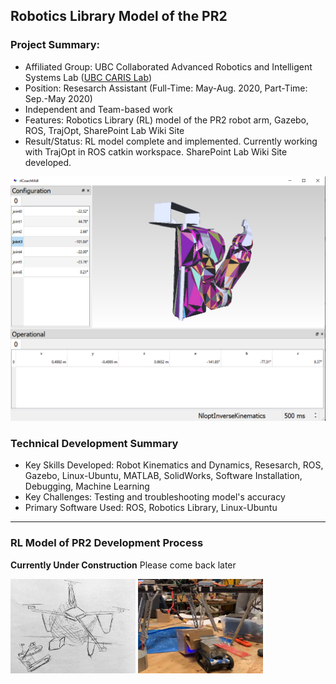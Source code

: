 ## Robotics Library Model of the PR2
### Project Summary:
* Affiliated Group: UBC Collaborated Advanced Robotics and Intelligent Systems Lab ([UBC CARIS Lab](https://caris.mech.ubc.ca/))
* Position: Resesarch Assistant (Full-Time: May-Aug. 2020, Part-Time: Sep.-May 2020)
* Independent and Team-based work
* Features: Robotics Library (RL) model of the PR2 robot arm, Gazebo, ROS, TrajOpt, SharePoint Lab Wiki Site
* Result/Status: RL model complete and implemented. Currently working with TrajOpt in ROS catkin workspace. SharePoint Lab Wiki Site developed.

<img src="images/PR2.png"/>

### Technical Development Summary

* Key Skills Developed: Robot Kinematics and Dynamics, Resesarch, ROS, Gazebo, Linux-Ubuntu, MATLAB, SolidWorks, Software Installation, Debugging, Machine Learning
* Key Challenges: Testing and troubleshooting model's accuracy
* Primary Software Used: ROS, Robotics Library, Linux-Ubuntu

---
### RL Model of PR2 Development Process

**Currently Under Construction**
Please come back later
<p float="left">
  <img src="images/Rhino/Sketch.jpg" alt="Sketch" width="200"/>
  <img src="images/Rhino/POC.png" alt="Proof of Concept" width="200"/>
</p>
